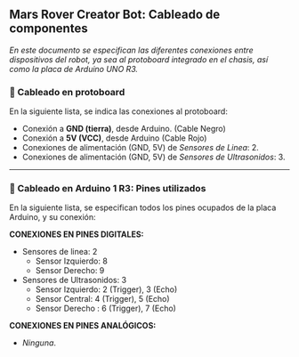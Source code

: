 ## Mars Rover Creator Bot: Cableado de componentes

*En este documento se especifican las diferentes conexiones entre dispositivos del robot, ya sea al protoboard integrado en el chasis, así como la placa de Arduino UNO R3.*

### :electric_plug: Cableado en protoboard

En la siguiente lista, se indica las conexiones al protoboard:

* Conexión a **GND (tierra)**, desde Arduino. (Cable Negro)
* Conexión a **5V (VCC)**, desde Arduino (Cable Rojo)
* Conexiones de alimentación (GND, 5V) de *Sensores de Linea*: 2.
* Conexiones de alimentación (GND, 5V) de *Sensores de Ultrasonidos*: 3.

****

### :electric_plug: Cableado en Arduino 1 R3: Pines utilizados

En la siguiente lista, se especifican todos los pines ocupados de la placa Arduino, y su conexión:

**CONEXIONES EN PINES DIGITALES:**

- Sensores de linea: 2
  - Sensor Izquierdo: 8
  - Sensor Derecho: 9
- Sensores de Ultrasonidos: 3
  - Sensor Izquierdo: 2 (Trigger), 3 (Echo)
  - Sensor Central: 4 (Trigger), 5 (Echo)
  - Sensor Derecho : 6 (Trigger), 7 (Echo)

**CONEXIONES EN PINES ANALÓGICOS:**

- *Ninguna*.
